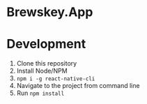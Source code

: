 # Brewskey.App

# Development
1. Clone this repository
2. Install Node/NPM
3. `npm i -g react-native-cli`
4. Navigate to the project from command line
5. Run `npm install`

